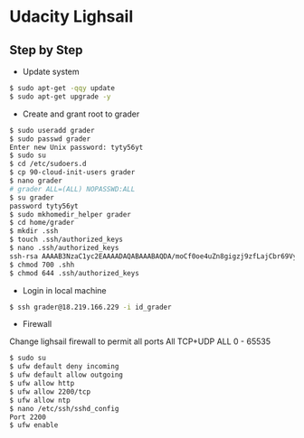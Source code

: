 # Udacity Lighsail

## Step by Step

- Update system

```sh
$ sudo apt-get -qqy update
$ sudo apt-get upgrade -y
```

- Create and grant root to grader

```sh
$ sudo useradd grader
$ sudo passwd grader 
Enter new Unix password: tyty56yt
$ sudo su
$ cd /etc/sudoers.d
$ cp 90-cloud-init-users grader
$ nano grader
# grader ALL=(ALL) NOPASSWD:ALL
$ su grader
password tyty56yt
$ sudo mkhomedir_helper grader
$ cd home/grader
$ mkdir .ssh
$ touch .ssh/authorized_keys
$ nano .ssh/authorized_keys
ssh-rsa AAAAB3NzaC1yc2EAAAADAQABAAABAQDA/moCf0oe4uZn8gigzj9zfLajCbr69Vyyw4cIc7TigWHjzKFufC7qhnLaCl+ObZmKFal3sykO4m00Lw1iFMXOMPjirflQEDg2COnzitKmt7J86hIXJtGTYORsuDYFqT9dwTyU88EH6ODxvSZQiiE0KWRk0J7o3ztgjXSU2kxYl2y1vVyFD9ejYKeY5gr2K/uVGnkcMLE7RisS4C5scbyWIGDwDpfgCNbIQ7tMaQ+3xAKYZY+wb9Ow4+qDjkd+8eRUO6165UM2+tKkv5Y3GwrpKjsTDbtxoB/Da1zukwYraXlAkdPDppuIj9uWwpWa0Rc9W5KVG2TRDhTW65MjLOSb prs@Inspiron-5557
$ chmod 700 .shh
$ chmod 644 .ssh/authorized_keys
```

- Login in local machine

```sh
$ ssh grader@18.219.166.229 -i id_grader 
```

- Firewall

Change lighsail firewall to permit all ports
All TCP+UDP	ALL	0 - 65535

```sh
$ sudo su
$ ufw default deny incoming
$ ufw default allow outgoing
$ ufw allow http
$ ufw allow 2200/tcp
$ ufw allow ntp
$ nano /etc/ssh/sshd_config
Port 2200
$ ufw enable
```

